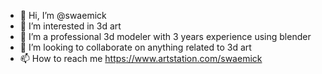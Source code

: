 - 👋 Hi, I’m @swaemick
- 👀 I’m interested in 3d art
- 🌱 I’m a professional 3d modeler with 3 years experience using blender 
- 💞️ I’m looking to collaborate on anything related to 3d art
- 📫 How to reach me https://www.artstation.com/swaemick

<!---
swaemick/swaemick is a ✨ special ✨ repository because its `README.md` (this file) appears on your GitHub profile.
You can click the Preview link to take a look at your changes.
--->
